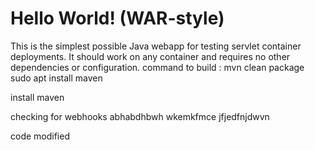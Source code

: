 Hello World! (WAR-style)
===============

This is the simplest possible Java webapp for testing servlet container deployments.  It should work on any container and requires no other dependencies or configuration.
command to build : mvn clean package
sudo apt install maven

install maven

checking for webhooks
abhabdhbwh
wkemkfmce
jfjedfnjdwvn

code modified 
